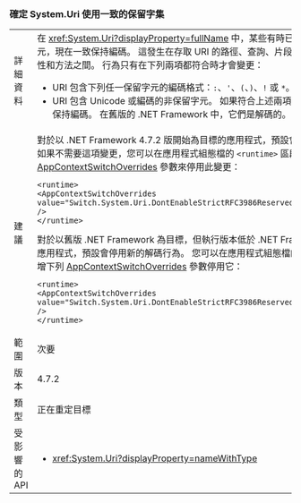 ### <a name="ensure-systemuri-uses-a-consistent-reserved-character-set"></a>確定 System.Uri 使用一致的保留字集

|   |   |
|---|---|
|詳細資料|在 <xref:System.Uri?displayProperty=fullName> 中，某些有時已解碼的百分比編碼字元，現在一致保持編碼。 這發生在存取 URI 的路徑、查詢、片段或使用者資訊元件的屬性和方法之間。 行為只有在下列兩項都符合時才會變更：<ul><li>URI 包含下列任一保留字元的編碼格式：<code>:</code>、<code>'</code>、<code>(</code>、<code>)</code>、<code>!</code> 或 <code>*</code>。</li><li>URI 包含 Unicode 或編碼的非保留字元。 如果符合上述兩項，則編碼的保留字元會保持編碼。 在舊版的 .NET Framework 中，它們是解碼的。</li></ul>|
|建議|對於以 .NET Framework 4.7.2 版開始為目標的應用程式，預設會啟用新的解碼行為。 如果不需要這項變更，您可以在應用程式組態檔的 <code>&lt;runtime&gt;</code> 區段中新增下列 [AppContextSwitchOverrides](~/docs/framework/configure-apps/file-schema/runtime/appcontextswitchoverrides-element.md) 參數來停用此變更：<pre><code class="lang-xml">&lt;runtime&gt;&#13;&#10;&lt;AppContextSwitchOverrides value=&quot;Switch.System.Uri.DontEnableStrictRFC3986ReservedCharacterSets=true&quot; /&gt;&#13;&#10;&lt;/runtime&gt;&#13;&#10;</code></pre>對於以舊版 .NET Framework 為目標，但執行版本低於 .NET Framework 4.7.2 (含) 的應用程式，預設會停用新的解碼行為。 您可以在應用程式組態檔的 <code>&lt;runtime&gt;</code> 區段中新增下列 [AppContextSwitchOverrides](~/docs/framework/configure-apps/file-schema/runtime/appcontextswitchoverrides-element.md) 參數停用它：<pre><code class="lang-xml">&lt;runtime&gt;&#13;&#10;&lt;AppContextSwitchOverrides value=&quot;Switch.System.Uri.DontEnableStrictRFC3986ReservedCharacterSets=false&quot; /&gt;&#13;&#10;&lt;/runtime&gt;&#13;&#10;</code></pre>|
|範圍|次要|
|版本|4.7.2|
|類型|正在重定目標|
|受影響的 API|<ul><li><xref:System.Uri?displayProperty=nameWithType></li></ul>|

